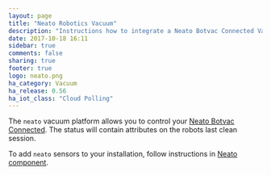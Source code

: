 ```yaml
---
layout: page
title: "Neato Robotics Vacuum"
description: "Instructions how to integrate a Neato Botvac Connected Vacuum within Home Assistant."
date: 2017-10-18 16:11
sidebar: true
comments: false
sharing: true
footer: true
logo: neato.png
ha_category: Vacuum
ha_release: 0.56
ha_iot_class: "Cloud Polling"
---
```


The `neato` vacuum platform allows you to control your [Neato Botvac Connected](https://www.neatorobotics.com/robot-vacuum/botvac-connected-series/botvac-connected/).
The status will contain attributes on the robots last clean session.

To add `neato` sensors to your installation, follow instructions in [Neato component](/components/neato/).
